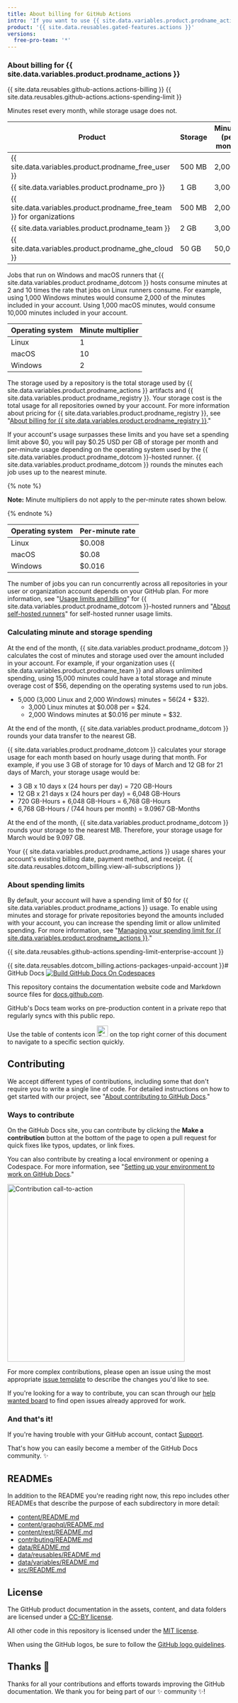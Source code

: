 ```yaml
---
title: About billing for GitHub Actions
intro: 'If you want to use {{ site.data.variables.product.prodname_actions }} beyond the storage or minutes included in your account, you will be billed for additional usage.'
product: '{{ site.data.reusables.gated-features.actions }}'
versions:
  free-pro-team: '*'
---
```


### About billing for {{ site.data.variables.product.prodname_actions }}

{{ site.data.reusables.github-actions.actions-billing }} {{ site.data.reusables.github-actions.actions-spending-limit }}

Minutes reset every month, while storage usage does not.

|Product | Storage | Minutes (per month)|
|------- | ------- | ---------|
| {{ site.data.variables.product.prodname_free_user }} | 500 MB | 2,000 |
| {{ site.data.variables.product.prodname_pro }} | 1 GB | 3,000 |
| {{ site.data.variables.product.prodname_free_team }} for organizations | 500 MB | 2,000 |
| {{ site.data.variables.product.prodname_team }} | 2 GB | 3,000 |
| {{ site.data.variables.product.prodname_ghe_cloud }} | 50 GB | 50,000 |

Jobs that run on Windows and macOS runners that {{ site.data.variables.product.prodname_dotcom }} hosts consume minutes at 2 and 10 times the rate that jobs on Linux runners consume. For example, using 1,000 Windows minutes would consume 2,000 of the minutes included in your account. Using 1,000 macOS minutes, would consume 10,000 minutes included in your account.

| Operating system | Minute multiplier |
|------- | ---------|
| Linux | 1 |
| macOS| 10 |
| Windows | 2 |

The storage used by a repository is the total storage used by {{ site.data.variables.product.prodname_actions }} artifacts and {{ site.data.variables.product.prodname_registry }}. Your storage cost is the total usage for all repositories owned by your account. For more information about pricing for  {{ site.data.variables.product.prodname_registry }}, see "[About billing for {{ site.data.variables.product.prodname_registry }}](/github/setting-up-and-managing-billing-and-payments-on-github/about-billing-for-github-packages)."

 If your account's usage surpasses these limits and you have set a spending limit above $0, you will pay $0.25 USD per GB of storage per month and per-minute usage depending on the operating system used by the {{ site.data.variables.product.prodname_dotcom }}-hosted runner. {{ site.data.variables.product.prodname_dotcom }} rounds the minutes each job uses up to the nearest minute.

{% note %}

**Note:** Minute multipliers do not apply to the per-minute rates shown below.

{% endnote %}

| Operating system | Per-minute rate |
|------- | ---------|
| Linux | $0.008 |
| macOS | $0.08 |
| Windows | $0.016 |

The number of jobs you can run concurrently across all repositories in your user or organization account depends on your GitHub plan. For more information, see "[Usage limits and billing](/actions/reference/usage-limits-billing-and-administration)" for {{ site.data.variables.product.prodname_dotcom }}-hosted runners and "[About self-hosted runners](/actions/hosting-your-own-runners/about-self-hosted-runners/#usage-limits)" for self-hosted runner usage limits.

### Calculating minute and storage spending

At the end of the month, {{ site.data.variables.product.prodname_dotcom }} calculates the cost of minutes and storage used over the amount included in your account. For example, if your organization uses {{ site.data.variables.product.prodname_team }} and allows unlimited spending, using 15,000 minutes could have a total storage and minute overage cost of $56, depending on the operating systems used to run jobs.

- 5,000 (3,000 Linux and 2,000 Windows) minutes = $56 ($24 + $32).
  - 3,000 Linux minutes at $0.008 per = $24.
  - 2,000 Windows minutes at $0.016 per minute = $32.

At the end of the month, {{ site.data.variables.product.prodname_dotcom }} rounds your data transfer to the nearest GB.

{{ site.data.variables.product.prodname_dotcom }} calculates your storage usage for each month based on hourly usage during that month. For example, if you use 3 GB of storage for 10 days of March and 12 GB for 21 days of March, your storage usage would be:

- 3 GB x 10 days x (24 hours per day) = 720 GB-Hours
- 12 GB x 21 days x (24 hours per day) = 6,048 GB-Hours
- 720 GB-Hours + 6,048 GB-Hours = 6,768 GB-Hours
- 6,768 GB-Hours / (744 hours per month) = 9.0967 GB-Months

At the end of the month, {{ site.data.variables.product.prodname_dotcom }} rounds your storage to the nearest MB. Therefore, your storage usage for March would be 9.097 GB.

Your {{ site.data.variables.product.prodname_actions }} usage shares your account's existing billing date, payment method, and receipt. {{ site.data.reusables.dotcom_billing.view-all-subscriptions }}

### About spending limits

By default, your account will have a spending limit of $0 for {{ site.data.variables.product.prodname_actions }} usage. To enable using minutes and storage for private repositories beyond the amounts included with your account, you can increase the spending limit or allow unlimited spending. For more information, see "[Managing your spending limit for {{ site.data.variables.product.prodname_actions }}](/github/setting-up-and-managing-billing-and-payments-on-github/managing-your-spending-limit-for-github-actions)."

{{ site.data.reusables.github-actions.spending-limit-enterprise-account }}

{{ site.data.reusables.dotcom_billing.actions-packages-unpaid-account }}# GitHub Docs <!-- omit in toc -->
[![Build GitHub Docs On Codespaces](https://github.com/codespaces/badge.svg)](https://github.com/codespaces/new/?repo=github)

This repository contains the documentation website code and Markdown source files for [docs.github.com](https://docs.github.com).

GitHub's Docs team works on pre-production content in a private repo that regularly syncs with this public repo.

Use the table of contents icon <img alt="Table of contents icon" src="./contributing/images/table-of-contents.png" width="25" height="25" /> on the top right corner of this document to navigate to a specific section quickly.

## Contributing

We accept different types of contributions, including some that don't require you to write a single line of code. For detailed instructions on how to get started with our project, see "[About contributing to GitHub Docs](https://docs.github.com/en/contributing/collaborating-on-github-docs/about-contributing-to-github-docs)."

### Ways to contribute

On the GitHub Docs site, you can contribute by clicking the **Make a contribution** button at the bottom of the page to open a pull request for quick fixes like typos, updates, or link fixes.

You can also contribute by creating a local environment or opening a Codespace. For more information, see "[Setting up your environment to work on GitHub Docs](https://docs.github.com/en/contributing/setting-up-your-environment-to-work-on-github-docs)."

<img alt="Contribution call-to-action" src="./contributing/images/contribution_cta.png" width="400">

For more complex contributions, please open an issue using the most appropriate [issue template](https://github.com/github/docs/issues/new/choose) to describe the changes you'd like to see.

If you're looking for a way to contribute, you can scan through our [help wanted board](https://github.com/github/docs/issues?q=is%3Aopen+is%3Aissue+label%3A%22help+wanted%22) to find open issues already approved for work.

### And that's it!

If you're having trouble with your GitHub account, contact [Support](https://support.github.com).

That's how you can easily become a member of the GitHub Docs community. :sparkles:

## READMEs

In addition to the README you're reading right now, this repo includes other READMEs that describe the purpose of each subdirectory in more detail:

- [content/README.md](content/README.md)
- [content/graphql/README.md](content/graphql/README.md)
- [content/rest/README.md](content/rest/README.md)
- [contributing/README.md](contributing/README.md)
- [data/README.md](data/README.md)
- [data/reusables/README.md](data/reusables/README.md)
- [data/variables/README.md](data/variables/README.md)
- [src/README.md](src/README.md)

## License

The GitHub product documentation in the assets, content, and data folders are licensed under a [CC-BY license](LICENSE).

All other code in this repository is licensed under the [MIT license](LICENSE-CODE).

When using the GitHub logos, be sure to follow the [GitHub logo guidelines](https://github.com/logos).

## Thanks :purple_heart:

Thanks for all your contributions and efforts towards improving the GitHub documentation. We thank you for being part of our :sparkles: community :sparkles:!
